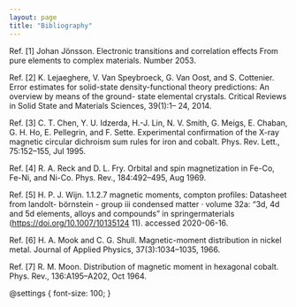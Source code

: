 ```yaml
---
layout: page
title: "Bibliography"
---
```



Ref. [1] Johan Jönsson. Electronic transitions and correlation effects From pure elements to complex materials. Number 2053.

Ref. [2] K. Lejaeghere, V. Van Speybroeck, G. Van Oost, and S. Cottenier. Error estimates for solid-state density-functional theory predictions: An overview by means of the ground- state elemental crystals. Critical Reviews in Solid State and Materials Sciences, 39(1):1– 24, 2014.

Ref. [3] C. T. Chen, Y. U. Idzerda, H.-J. Lin, N. V. Smith, G. Meigs, E. Chaban, G. H. Ho, E. Pellegrin, and F. Sette. Experimental confirmation of the X-ray magnetic circular dichroism sum rules for iron and cobalt. Phys. Rev. Lett., 75:152–155, Jul 1995.

Ref. [4] R. A. Reck and D. L. Fry. Orbital and spin magnetization in Fe-Co, Fe-Ni, and Ni-Co. Phys. Rev., 184:492–495, Aug 1969.

Ref. [5] H. P. J. Wijn. 1.1.2.7 magnetic moments, compton profiles: Datasheet from landolt- börnstein - group iii condensed matter · volume 32a: “3d, 4d and 5d elements, alloys and compounds” in springermaterials (https://doi.org/10.1007/10135124 11). accessed 2020-06-16.

Ref. [6] H. A. Mook and C. G. Shull. Magnetic-moment distribution in nickel metal. Journal of Applied Physics, 37(3):1034–1035, 1966.

Ref. [7] R. M. Moon. Distribution of magnetic moment in hexagonal cobalt. Phys. Rev., 136:A195–A202, Oct 1964.

@settings {
  font-size: 100;
}
